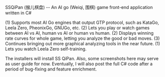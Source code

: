 SSQiPan (猴儿棋盘) -- An AI go (Weiqi, 围棋) game front-end application written in C#

(1) Supports most AI Go engines that output GTP protocol, such as KataGo, Leela Zero, PheonixGo, GNUGo, etc.
(2) Lets you play or watch games between AI vs AI, human vs AI or human vs human.
(2) Displays winning rate curves for whole game, letting you analyze the good or bad moves.
(3) Continues bringing out more graphical analyzing tools in the near future.
(1) Lets you watch Leela Zero self-training.

The installers will install SS QiPan. Also, some screenshots here may serve as user guide for now. Eventually, I will also post the full C# code after a period of bug-fixing and feature enrichment.
